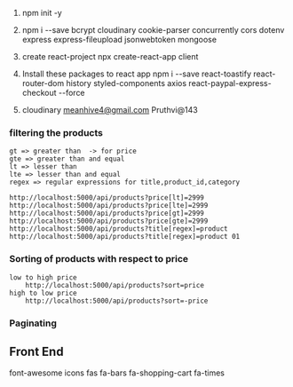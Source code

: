 1. npm init -y
2. npm i --save bcrypt cloudinary cookie-parser concurrently cors dotenv express express-fileupload jsonwebtoken mongoose
3. create react-project
   npx create-react-app client
4. Install these packages to react app
   npm i --save react-toastify react-router-dom history styled-components axios react-paypal-express-checkout --force

5. cloudinary meanhive4@gmail.com Pruthvi@143

### filtering the products

    gt => greater than  -> for price
    gte => greater than and equal
    lt => lesser than
    lte => lesser than and equal
    regex => regular expressions for title,product_id,category

    http://localhost:5000/api/products?price[lt]=2999
    http://localhost:5000/api/products?price[lte]=2999
    http://localhost:5000/api/products?price[gt]=2999
    http://localhost:5000/api/products?price[gte]=2999
    http://localhost:5000/api/products?title[regex]=product
    http://localhost:5000/api/products?title[regex]=product 01

### Sorting of products with respect to price

    low to high price
    	http://localhost:5000/api/products?sort=price
    high to low price
    	http://localhost:5000/api/products?sort=-price

### Paginating

## Front End

font-awesome icons fas fa-bars fa-shopping-cart fa-times
